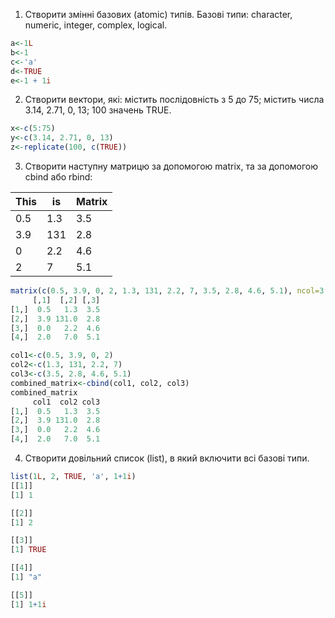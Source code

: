 1. Створити змінні базових (atomic) типів. Базові типи: character, numeric, integer, complex, logical.
```r
a<-1L
b<-1
c<-'a'
d<-TRUE
e<-1 + 1i
```
2. Створити вектори, які: містить послідовність з 5 до 75; містить числа 3.14, 2.71, 0, 13; 100 значень TRUE.
```r
x<-c(5:75)
y<-c(3.14, 2.71, 0, 13)
z<-replicate(100, c(TRUE))
```
3. Створити наступну матрицю за допомогою matrix, та за допомогою cbind або rbind:

This | is | Matrix
--- | --- | ---
0.5 | 1.3 | 3.5
3.9 | 131 | 2.8
0 | 2.2 | 4.6
2 | 7 | 5.1

```r
matrix(c(0.5, 3.9, 0, 2, 1.3, 131, 2.2, 7, 3.5, 2.8, 4.6, 5.1), ncol=3, nrow=4)
     [,1]  [,2] [,3]
[1,]  0.5   1.3  3.5
[2,]  3.9 131.0  2.8
[3,]  0.0   2.2  4.6
[4,]  2.0   7.0  5.1

col1<-c(0.5, 3.9, 0, 2)
col2<-c(1.3, 131, 2.2, 7)
col3<-c(3.5, 2.8, 4.6, 5.1)
combined_matrix<-cbind(col1, col2, col3)
combined_matrix
     col1  col2 col3
[1,]  0.5   1.3  3.5
[2,]  3.9 131.0  2.8
[3,]  0.0   2.2  4.6
[4,]  2.0   7.0  5.1
```
4. Створити довільний список (list), в який включити всі базові типи.
```r
list(1L, 2, TRUE, 'a', 1+1i)
[[1]]
[1] 1

[[2]]
[1] 2

[[3]]
[1] TRUE

[[4]]
[1] "a"

[[5]]
[1] 1+1i
```